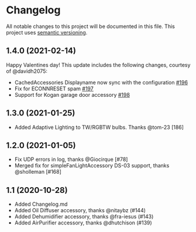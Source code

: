 # Changelog

All notable changes to this project will be documented in this file. This project uses [semantic versioning](https://semver.org/).

## 1.4.0 (2021-02-14)
Happy Valentines day!
This update includes the following changes, courtesy of @davidh2075:

* CachedAccessories Displayname now sync with the configuration [#196](https://github.com/iRayanKhan/homebridge-tuya/pull/196)
* Fix for ECONNRESET spam [#197](https://github.com/iRayanKhan/homebridge-tuya/pull/197)
* Support for Kogan garage door accessory [#198](https://github.com/iRayanKhan/homebridge-tuya/pull/198)


## 1.3.0 (2021-01-25)
* Added Adaptive Lighting to TW/RGBTW bulbs. Thanks @tom-23 [186]


## 1.2.0 (2021-01-05)
* Fix UDP errors in log, thanks @Giocirque [#78]
* Merged fix for simpleFanLightAccessory DS-03 support, thanks @sholleman [#168]


## 1.1 (2020-10-28)
* Added Changelog.md
* Added Oil Diffuser accessory, thanks @nitaybz    (#144) 
* Added Dehumidifier accessory, thanks @fra-iesus  (#143)
* Added AirPurifier  accessory, thanks @dhutchison (#139)

